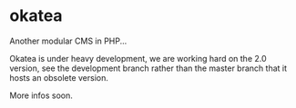 okatea
======

Another modular CMS in PHP...

Okatea is under heavy development, we are working hard on the 2.0 version,
see the development branch rather than the master branch that it hosts an obsolete version.

More infos soon.
